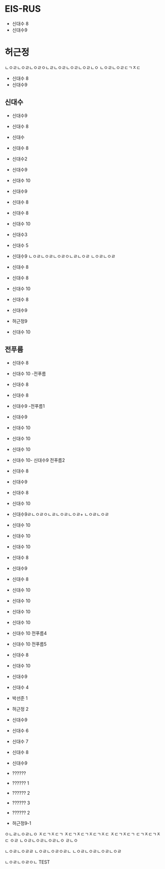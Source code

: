 # EIS-RUS
- 신대수 8
- 신대수9

# 허근정
ㄴㅇㄹㄴㅇㄹㄴㅇㄹㅇㄴㄹㄴㅇㄹㄴㅇㄹㄴㅇㄹㄴㅇ
ㄴㅇㄹㄴㅇㄹㄷㄱㅈㄷ
- 신대수 8
- 신대수9
## 신대수
- 신대수9
- 신대수 8
- 신대수
- 신대수 8
- 신대수2
- 신대수9
- 신대수 10
- 신대수9
- 신대수 8
- 신대수 8
- 신대수 10
- 신대수3
- 신대수 5
- 신대수9
ㄴㅇㄹㄴㅇㄹㄴㅇㄹㅇㄴㄹㄴㅇㄹ
ㄴㅇㄹㄴㅇㄹ
- 신대수 8
- 신대수 8
- 신대수 10
- 신대수 8
- 신대수9
- 허근정9

- 신대수 10
## 전푸름
- 신대수 8
- 신대수 10
 -전푸름
- 신대수 8
- 신대수 8
- 신대수9
   -전푸름1
- 신대수9

- 신대수 10
- 신대수 10
- 신대수 10
- 신대수 10- 신대수9
   전푸름2
- 신대수 8
- 신대수9
- 신대수 8
- 신대수 10
- 신대수9ㄹㄴㅇㄹㅇㄴㄹㄴㅇㄹㄴㅇㄹ+
ㄴㅇㄹㄴㅇㄹ
- 신대수 10
- 신대수 10
- 신대수 10
- 신대수 8
- 신대수9
- 신대수 8
- 신대수 10
- 신대수 10
- 신대수 10
- 신대수 10
- 신대수 10
   전푸름4
- 신대수 10
   전푸름5
- 신대수 8
- 신대수 10
- 신대수9
- 신대수 4
- 박선준 1
 - 허근정 2

- 신대수9
- 신대수 6
- 신대수 7
- 신대수 8

- 신대수9

- ??????
- ?????? 1
- ?????? 2

- ?????? 3
- ?????? 2
- 허근정9-1

ㅇㄴㄹㄴㅇㄹㄴㅇ
ㅈㄷㄱㅈㄷㄱ
ㅈㄷㄱㅈㄷㄱㅈㄷㄱㅈㄷ
ㅈㄷㄱㅈㄷㄱ
ㄷㄱㅈㄷㄱㅈㄷ
ㅇㄹ
ㄴㅇㄹㄴㅇㄹㄴㅇㄹㄴㅇ
ㄹㄴㅇ

ㄴㅇㄹㄴㅇㄹㄹ
ㄴㅇㄹㄴㅇㄹㅇㄹㄴ
ㄴㅇㄹㄴㅇㄹㄴㅇㄹㄴㅇㄹ

ㄴㅇㄹㄴㅇㄹㅇㄴ
TEST